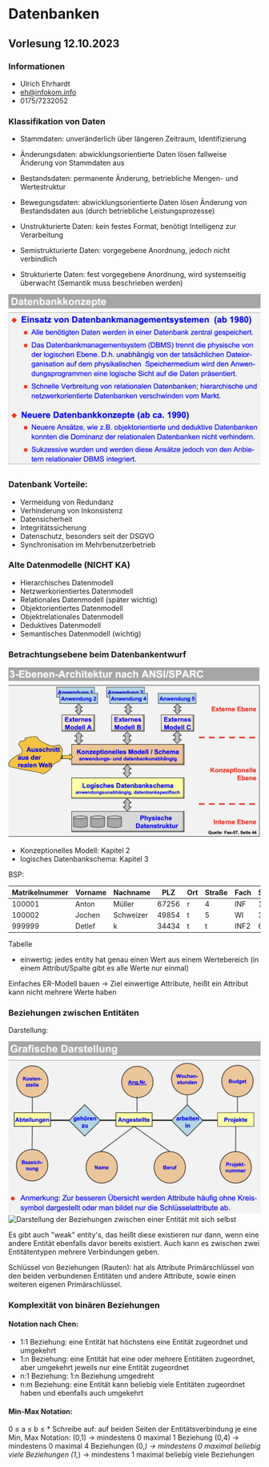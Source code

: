 # Datenbanken

## Vorlesung 12.10.2023

### Informationen

- Ulrich Ehrhardt
- eh@infokom.info
- 0175/7232052

### Klassifikation von Daten

- Stammdaten: unveränderlich über längeren Zeitraum, Identifizierung
- Änderungsdaten: abwicklungsorientierte Daten lösen fallweise Änderung von Stammdaten aus
- Bestandsdaten: permanente Änderung, betriebliche Mengen- und Wertestruktur
- Bewegungsdaten: abwicklungsorientierte Daten lösen Änderung von Bestandsdaten aus (durch betriebliche
  Leistungsprozesse)

- Unstrukturierte Daten: kein festes Format, benötigt Intelligenz zur Verarbeitung
- Semistrukturierte Daten: vorgegebene Anordnung, jedoch nicht verbindlich
- Strukturierte Daten: fest vorgegebene Anordnung, wird systemseitig überwacht (Semantik muss beschrieben werden)

<img src="bilder/DBMS.png" alt="Datenbankmanagementsystem">

### Datenbank Vorteile:

- Vermeidung von Redundanz
- Verhinderung von Inkonsistenz
- Datensicherheit
- Integritätssicherung
- Datenschutz, besonders seit der DSGVO
- Synchronisation im Mehrbenutzerbetrieb

### Alte Datenmodelle (NICHT KA)

- Hierarchisches Datenmodell
- Netzwerkorientiertes Datenmodell
- Relationales Datenmodell (später wichtig)
- Objektorientiertes Datenmodell
- Objektrelationales Datenmodell
- Deduktives Datenmodell
- Semantisches Datenmodell (wichtig)

### Betrachtungsebene beim Datenbankentwurf

<img src="bilder/3EbenenArchitektur.png" alt="3 Ebenen Architektur">

- Konzeptionelles Modell: Kapitel 2
- logisches Datenbankschema: Kapitel 3

BSP:

| Matrikelnummer | Vorname | Nachname  | PLZ   | Ort | Straße | Fach | Semester |
|----------------|---------|-----------|-------|-----|--------|------|----------|
| 100001         | Anton   | Müller    | 67256 | r   | 4      | INF  | 1        |
| 100002         | Jochen  | Schweizer | 49854 | t   | 5      | WI   | 3        |
| 999999         | Detlef  | k         | 34434 | t   | t      | INF2 | 6        |

Tabelle

- einwertig: jedes entity hat genau einen Wert aus einem Wertebereich (in einem Attribut/Spalte gibt es alle Werte nur
  einmal)

Einfaches ER-Modell bauen → Ziel einwertige Attribute, heißt ein Attribut kann nicht mehrere Werte haben

### Beziehungen zwischen Entitäten

Darstellung:

<img src="bilder/darstellungModell.png" alt="Darstellung der Beziehungen zwischen Entitäten">
<img src="bilder/darstellungModellEntitätMitSichSelbst.png" alt="Darstellung der Beziehungen zwischen einer Entität mit sich selbst">

Es gibt auch "weak" entity's, das heißt diese existieren nur dann, wenn eine andere Entität ebenfalls davor bereits
existiert. Auch kann es zwischen zwei Entitätentypen mehrere Verbindungen geben.

Schlüssel von Beziehungen (Rauten): hat als Attribute Primärschlüssel von den beiden verbundenen Entitäten und andere
Attribute, sowie einen weiteren eigenen Primärschlüssel.

### Komplexität von binären Beziehungen

#### Notation nach Chen:

- 1:1 Beziehung: eine Entität hat höchstens eine Entität zugeordnet und umgekehrt
- 1:n Beziehung: eine Entität hat eine oder mehrere Entitäten zugeordnet, aber umgekehrt jeweils nur eine Entität
  zugeordnet
- n:1 Beziehung: 1:n Beziehung umgedreht
- n:m Beziehung: eine Entität kann beliebig viele Entitäten zugeordnet haben und ebenfalls auch umgekehrt

#### Min-Max Notation:

0 ≤ a ≤ b ≤ *
Schreibe auf: auf beiden Seiten der Entitätsverbindung je eine Min, Max Notation:
(0,1) → mindestens 0 maximal 1 Beziehung
(0,4) → mindestens 0 maximal 4 Beziehungen
(0,*) → mindestens 0 maximal beliebig viele Beziehungen
(1,*) → mindestens 1 maximal beliebig viele Beziehungen

